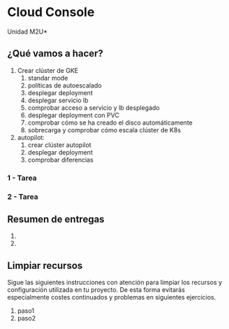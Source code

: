 # Cloud Console
Unidad M2U*

## ¿Qué vamos a hacer?
1. Crear clúster de GKE
    1. standar mode
    1. políticas de autoescalado
    1. desplegar deployment
    1. desplegar servicio lb
    1. comprobar acceso a servicio y lb desplegado
    1. desplegar deployment con PVC
    1. comprobar cómo se ha creado el disco automáticamente
    1. sobrecarga y comprobar cómo escala clúster de K8s
1. autopilot:
    1. crear clúster autopilot
    1. desplegar deployment
    1. comprobar diferencias

### 1 - Tarea

### 2 - Tarea

## Resumen de entregas
1. [nombre de archivo]: descripción
1. [nombre de archivo]: descripción

## Limpiar recursos
Sigue las siguientes instrucciones con atención para limpiar los recursos y configuración utilizada en tu proyecto. De esta forma evitarás especialmente costes continuados y problemas en siguientes ejercicios.

1. paso1
1. paso2
